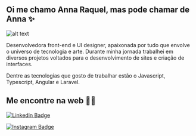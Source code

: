 ## Oi me chamo Anna Raquel, mas pode chamar de Anna ✨

![alt text](https://gitlab.com/annaraquel/github/-/raw/main/github-capa.png "Logo Title Text 1")

Desenvolvedora front-end e UI designer, apaixonada por tudo que envolve o universo de tecnologia e arte. Durante minha jornada trabalhei em diversos projetos voltados para o desenvolvimento de sites e criação de interfaces. 

Dentre as tecnologias que gosto de trabalhar estão o Javascript, Typescript, Angular e Laravel.

## Me encontre na web 🐱‍💻
[![Linkedin Badge](https://img.shields.io/badge/-LinkedIn-blue?style=flat-square&logo=Linkedin&logoColor=white&link=https://www.linkedin.com/in/fagnerpsantos/)](https://www.linkedin.com/in/anna-raquel-gomes-carvalho/)

[![Instagram Badge](https://img.shields.io/badge/Instagram-E4405F?style=for-the-badge&logo=instagram&logoColor=white)](https://www.instagram.com/anna.raquel.carvalho/)

